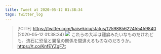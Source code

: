 ```yaml
---
title: Tweet at 2020-05-12 01:38:34
tags: twitter_log
---
```


> [!CITE] https://twitter.com/kaisekiriu/status/1259885622455459840 (2020-05-12 01:38:34)
> ![](https://twitter.com/kaisekiriu/status/1259885622455459840)
> これらの大半は難癖みたいなものだけれども、流石に恐竜と翼竜の関係を間違えるものなのだろうか。
> https://t.co/KnfEYZgF7t
